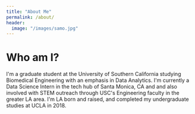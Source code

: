 ```yaml
---
title: "About Me"
permalink: /about/
header:
  image: "/images/samo.jpg"
---
```

# Who am I?

I'm a graduate student at the University of Southern California studying
Biomedical Engineering with an emphasis in Data Analytics. I'm currently
a Data Science Intern in the tech hub of Santa Monica, CA and and also
involved with STEM outreach through USC's Engineering faculty in the
greater LA area.
I'm LA born and raised, and completed my undergraduate studies
at UCLA in 2018.  
